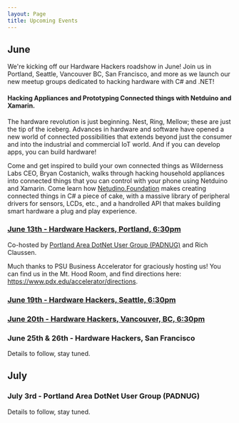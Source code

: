 ```yaml
---
layout: Page
title: Upcoming Events
---
```


## June

We're kicking off our Hardware Hackers roadshow in June! Join us in Portland, Seattle, Vancouver BC, San Francisco, and more as we launch our new meetup groups dedicated to hacking hardware with C# and .NET!

#### Hacking Appliances and Prototyping Connected things with Netduino and Xamarin.

The hardware revolution is just beginning. Nest, Ring, Mellow; these are just the tip of the iceberg. Advances in hardware and software have opened a new world of connected possibilities that extends beyond just the consumer and into the industrial and commercial IoT world. And if you can develop apps, you can build hardware!

Come and get inspired to build your own connected things as Wilderness Labs CEO, Bryan Costanich, walks through hacking household appliances into connected things that you can control with your phone using Netduino and Xamarin. Come learn how [Netudino.Foundation](http://Netduino.Foundation) makes creating connected things in C# a piece of cake, with a massive library of peripheral drivers for sensors, LCDs, etc., and a handrolled API that makes building smart hardware a plug and play experience.


### [June 13th - Hardware Hackers, Portland, 6:30pm](https://www.meetup.com/Hardware-Hackers-Portland/events/251238214/)

Co-hosted by [Portland Area DotNet User Group (PADNUG)](http://padnug.org/) and Rich Claussen.

Much thanks to PSU Business Accelerator for graciously hosting us! You can find us in the Mt. Hood Room, and find directions here: https://www.pdx.edu/accelerator/directions.

### [June 19th - Hardware Hackers, Seattle, 6:30pm](https://www.meetup.com/Hardware-Hackers-Seattle/events/251488587/)


### [June 20th - Hardware Hackers, Vancouver, BC, 6:30pm](https://www.meetup.com/Hardware-Hackers-Vancouver-BC/events/251488866/)


### June 25th & 26th - Hardware Hackers, San Francisco

Details to follow, stay tuned.

## July

### July 3rd - Portland Area DotNet User Group (PADNUG)

Details to follow, stay tuned.
